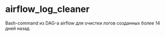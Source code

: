 # airflow_log_cleaner
Bash-command из DAG-а airflow для очистки логов созданных более 14 дней назад
